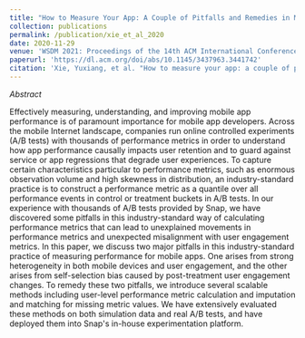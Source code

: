 ```yaml
---
title: "How to Measure Your App: A Couple of Pitfalls and Remedies in Measuring App Performance in Online Controlled Experiments"
collection: publications
permalink: /publication/xie_et_al_2020
date: 2020-11-29
venue: 'WSDM 2021: Proceedings of the 14th ACM International Conference on Web Search and Data Mining'
paperurl: 'https://dl.acm.org/doi/abs/10.1145/3437963.3441742'
citation: 'Xie, Yuxiang, et al. "How to measure your app: a couple of pitfalls and remedies in measuring app performance in online controlled experiments." Proceedings of the 14th ACM International Conference on Web Search and Data Mining. 2021.'
---
```


*Abstract*

Effectively measuring, understanding, and improving mobile app performance is of paramount importance for mobile app developers. Across the mobile Internet landscape, companies run online controlled experiments (A/B tests) with thousands of performance metrics in order to understand how app performance causally impacts user retention and to guard against service or app regressions that degrade user experiences. To capture certain characteristics particular to performance metrics, such as enormous observation volume and high skewness in distribution, an industry-standard practice is to construct a performance metric as a quantile over all performance events in control or treatment buckets in A/B tests. In our experience with thousands of A/B tests provided by Snap, we have discovered some pitfalls in this industry-standard way of calculating performance metrics that can lead to unexplained movements in performance metrics and unexpected misalignment with user engagement metrics. In this paper, we discuss two major pitfalls in this industry-standard practice of measuring performance for mobile apps. One arises from strong heterogeneity in both mobile devices and user engagement, and the other arises from self-selection bias caused by post-treatment user engagement changes. To remedy these two pitfalls, we introduce several scalable methods including user-level performance metric calculation and imputation and matching for missing metric values. We have extensively evaluated these methods on both simulation data and real A/B tests, and have deployed them into Snap's in-house experimentation platform.
